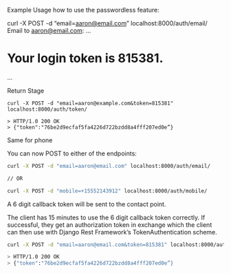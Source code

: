 Example Usage how to use the passwordless feature:

curl -X POST -d “email=aaron@email.com” localhost:8000/auth/email/
Email to aaron@email.com:
...
<h1>Your login token is 815381.</h1>
...

Return Stage

```
curl -X POST -d "email=aaron@example.com&token=815381" localhost:8000/auth/token/

> HTTP/1.0 200 OK
> {"token":"76be2d9ecfaf5fa4226d722bzdd8a4fff207ed0e”}
```
Same for phone

You can now POST to either of the endpoints:
```bash
curl -X POST -d "email=aaron@email.com" localhost:8000/auth/email/

// OR

curl -X POST -d "mobile=+15552143912" localhost:8000/auth/mobile/
```


A 6 digit callback token will be sent to the contact point.

The client has 15 minutes to use the 6 digit callback token correctly. If successful, they get an authorization token in exchange which the client can then use with Django Rest Framework’s TokenAuthentication scheme.

```bash
curl -X POST -d "email=aaron@email.com&token=815381" localhost:8000/auth/token/

> HTTP/1.0 200 OK
> {"token":"76be2d9ecfaf5fa4226d722bzdd8a4fff207ed0e”}
```